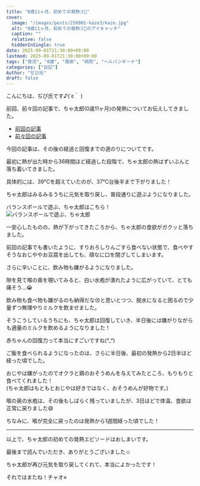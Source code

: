 ```yaml
---
title: "0歳11ヶ月、初めての発熱③🤒"
cover:
  image: "/images/posts/250901-kaze3/kaze.jpg"
  alt: "0歳11ヶ月、初めての発熱②🤒のアイキャッチ"
  caption: ""
  relative: false
  hiddenInSingle: true
date: 2025-09-01T21:30:00+09:00
lastmod: 2025-09-01T21:30:00+09:00
tags: ["育児", "0歳", "風邪", "病院", "ヘルパンギーナ"]
categories: ["日記"]
Author: "ぢぴ氏"
draft: false
---
```


こんにちは、ぢぴ氏です♪(´ε｀ )

前回、前々回の記事で、ちゃ太郎(0歳11ヶ月)の発熱についてお伝えしてきました。

- [前回の記事](/posts/250831-kaze2/)
- [前々回の記事](/posts/250830-kaze1/)



今回の記事は、その後の経過と回復までの道のりについてです。

最初に熱が出た時から36時間ほど経過した段階で、ちゃ太郎の熱はずいぶんと落ち着いてきました。

具体的には、39℃を超えていたのが、37℃台後半まで下がりました！

ちゃ太郎はみるみるうちに元気を取り戻し、普段通りに遊ぶようになりました。

バランスボールで遊ぶ、ちゃ太郎はこちら！
![バランスボールで遊ぶ、ちゃ太郎](/images/posts/250901-kaze3/kaze.jpg)



一安心したものの、熱が下がってきたころから、ちゃ太郎の食欲がガクッと落ちました。

前回の記事でも書いたように、すりおろしりんごすら食べない状態で、食べやすそうなおじややお豆腐を出しても、頑なに口を閉ざしてしまいます。

さらに辛いことに、飲み物も嫌がるようになりました。

隙を見て喉の奥を覗いてみると、白い水疱が潰れたように広がっていて、とても痛そう...😭

飲み物も食べ物も嫌がるのも納得だな😢と思いとつつ、脱水になると困るので少量ずつ無理やりミルクを飲ませました。

そうこうしているうちにも、ちゃ太郎は回復していき、半日後には嫌がりながらも適量のミルクを飲めるようになりました！

赤ちゃんの回復力って本当にすごいですね(°_°)

ご飯を食べられるようになったのは、さらに半日後、最初の発熱から2日半ほど経った頃でした。

おじやは嫌がったのでオクラと鶏のおそうめんを与えてみたところ、もりもりと食べてくれました！  
(ちゃ太郎はもともとおじやは好きではなく、おそうめんが好物です。)

喉の奥の水疱は、その後もしばらく残っていましたが、3日ほどで体温、食欲は正常に戻りました😄

ちなみに、喉が完全に戻ったのは発熱から1週間経った頃でした！

---

以上で、ちゃ太郎の初めての発熱エピソードはおしまいです。


最後まで読んでいただき、ありがとうございました☺️

ちゃ太郎が再び元気を取り戻してくれて、本当によかったです！


それではまたね！チャオ⭐︎
